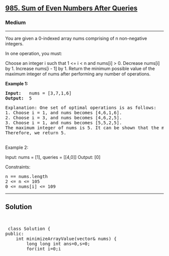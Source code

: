 
<h2><a href="https://leetcode.com/problems/minimize-maximum-of-array/description/">985. Sum of Even Numbers After Queries</a></h2>
<h3>Medium</h3>
<hr>
<div><p>
You are given a 0-indexed array nums comprising of n non-negative integers.

In one operation, you must:

Choose an integer i such that 1 <= i < n and nums[i] > 0.
Decrease nums[i] by 1.
Increase nums[i - 1] by 1.
Return the minimum possible value of the maximum integer of nums after performing any number of operations.
</p>


<p><strong>Example 1:</strong></p>
<pre><strong>Input:</strong>   nums = [3,7,1,6]
<strong>Output:</strong>  5
</pre>
<pre>
Explanation: One set of optimal operations is as follows:
1. Choose i = 1, and nums becomes [4,6,1,6].
2. Choose i = 3, and nums becomes [4,6,2,5].
3. Choose i = 1, and nums becomes [5,5,2,5].
The maximum integer of nums is 5. It can be shown that the maximum number cannot be less than 5.
Therefore, we return 5.
  </pre>
  
Example 2:

Input: nums = [1], queries = [[4,0]]
Output: [0]
 

Constraints:
<pre>
n == nums.length
2 <= n <= 105
0 <= nums[i] <= 109
</pre>
<hr>
 <h2><strong><b>Solution</b></strong></h2>
 <br>
 <pre>
 class Solution {
public:
    int minimizeArrayValue(vector<int>& nums) {
        long long int ans=0,s=0;
        for(int i=0;i<nums.size();i++){
            s+=nums[i];
            ans=max(ans,(s+i)/(i+1));
        }
        return ans;
    }
};   
 </pre>

